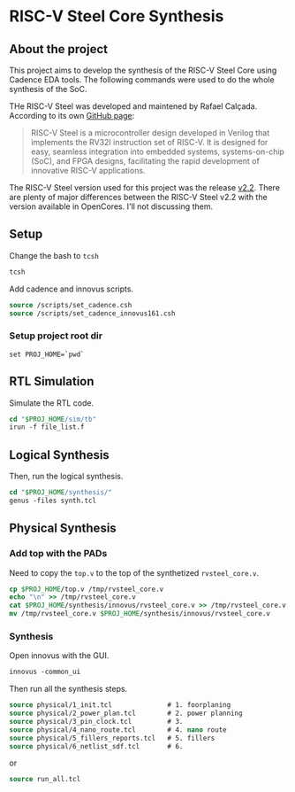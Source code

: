 # RISC-V Steel Core Synthesis

## About the project
This project aims to develop the synthesis of the RISC-V Steel Core using Cadence EDA tools.
The following commands were used to do the whole synthesis of the SoC.

THe RISC-V Steel was developed and maintened by Rafael Calçada. According to its own [GitHub page](https://github.com/riscv-steel/riscv-steel):

> RISC-V Steel is a microcontroller design developed in Verilog that implements the RV32I instruction set of RISC-V. It is designed for easy, seamless integration into embedded systems, systems-on-chip (SoC), and FPGA designs, facilitating the rapid development of innovative RISC-V applications.

The RISC-V Steel version used for this project was the release [v2.2](https://github.com/riscv-steel/riscv-steel/releases/tag/v2.2). There are plenty of major differences between the RISC-V Steel v2.2 with the version available in OpenCores. I'll not discussing them.

## Setup

Change the bash to `tcsh`

```bash
tcsh
```

Add cadence and innovus scripts.

```tcsh
source /scripts/set_cadence.csh
source /scripts/set_cadence_innovus161.csh
```

### Setup project root dir

```
set PROJ_HOME=`pwd`
```

## RTL Simulation

Simulate the RTL code.

```csh
cd "$PROJ_HOME/sim/tb"
irun -f file_list.f
```

## Logical Synthesis

Then, run the logical synthesis.

```csh
cd "$PROJ_HOME/synthesis/"
genus -files synth.tcl
```

## Physical Synthesis

### Add top with the PADs

Need to copy the `top.v` to the top of the synthetized `rvsteel_core.v`.

```csh
cp $PROJ_HOME/top.v /tmp/rvsteel_core.v
echo "\n" >> /tmp/rvsteel_core.v
cat $PROJ_HOME/synthesis/innovus/rvsteel_core.v >> /tmp/rvsteel_core.v
mv /tmp/rvsteel_core.v $PROJ_HOME/synthesis/innovus/rvsteel_core.v
```

### Synthesis

Open innovus with the GUI.

```csh
innovus -common_ui
```

Then run all the synthesis steps.

```csh
source physical/1_init.tcl              # 1. foorplaning
source physical/2_power_plan.tcl        # 2. power planning
source physical/3_pin_clock.tcl         # 3. 
source physical/4_nano_route.tcl        # 4. nano route
source physical/5_fillers_reports.tcl   # 5. fillers 
source physical/6_netlist_sdf.tcl       # 6. 
```

or 

```csh
source run_all.tcl
```